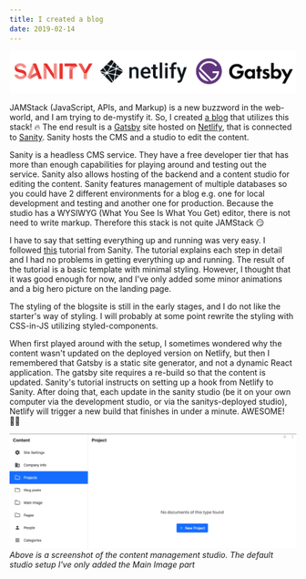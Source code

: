 ```yaml
---
title: I created a blog
date: 2019-02-14
---
```


![Sanity, Gatsby, and Netlify logo](logos.png)

JAMStack (JavaScript, APIs, and Markup) is a new buzzword in the web-world, and I am trying to de-mystify it. So, I created [a blog](https://www.alicevidjeskog.com) that utilizes this stack! 🔥 The end result is a [Gatsby](https://www.gatsbyjs.org/) site hosted on [Netlify](https://www.netlify.com), that is connected to [Sanity](https://www.sanity.io). Sanity hosts the CMS and a studio to edit the content.

Sanity is a headless CMS service. They have a free developer tier that has more than enough capabilities for playing around and testing out the service. Sanity also allows hosting of the backend and a content studio for editing the content. Sanity features management of multiple databases so you could have 2 different environments for a blog e.g. one for local development and testing and another one for production. Because the studio has a WYSIWYG (What You See Is What You Get) editor, there is not need to write markup. Therefore this stack is not quite JAMStack 😏

I have to say that setting everything up and running was very easy. I followed [this](https://www.sanity.io/blog/how-to-quickly-set-up-a-gatsby-js-jamstack-website-with-a-headless-cms) tutorial from Sanity. The tutorial explains each step in detail and I had no problems in getting everything up and running. The result of the tutorial is a basic template with minimal styling. However, I thought that it was good enough for now, and I've only added some minor animations and a big hero picture on the landing page.

The styling of the blogsite is still in the early stages, and I do not like the starter's way of styling. I will probably at some point rewrite the styling with CSS-in-JS utilizing styled-components.  

When first played around with the setup, I sometimes wondered why the content wasn't updated on the deployed version on Netlify, but then I remembered that Gatsby is a static site generator, and not a dynamic React application. The gatsby site requires a re-build so that the content is updated. Sanity's tutorial instructs on setting up a hook from Netlify to Sanity. After doing that, each update in the sanity studio (be it on your own computer via the development studio, or via the sanitys-deployed studio), Netlify will trigger a new build that finishes in under a minute. AWESOME! 💪🏻

![Screenshot of Sanity studio](sanity-studio.png)
*Above is a screenshot of the content management studio. The default studio setup  I've only added the Main Image part*